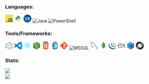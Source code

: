 ### Languages:
<div align="left">
  <img alt="JavaScript" width="26px" src="https://raw.githubusercontent.com/github/explore/80688e429a7d4ef2fca1e82350fe8e3517d3494d/topics/javascript/javascript.png" />
  <img alt="Python" width="26px" src="https://raw.githubusercontent.com/github/explore/80688e429a7d4ef2fca1e82350fe8e3517d3494d/topics/python/python.png" />
  <img alt="VBA" width="26px" src="https://raw.githubusercontent.com/github/explore/80688e429a7d4ef2fca1e82350fe8e3517d3494d/topics/visual-basic/visual-basic.png" />
  <img alt="Java" width="26px" src="https://i.imgur.com/yeAkG3T.png" />
  <img alt="PowerShell" width="26px" src="https://i.imgur.com/0wJufG6.png" />
</div>

### Tools/Frameworks: 
<div align="left">
  <img alt="Electron" width="26px" src="https://raw.githubusercontent.com/github/explore/80688e429a7d4ef2fca1e82350fe8e3517d3494d/topics/electron/electron.png" />
  <img alt="Visual Studio Code" width="26px" src="https://raw.githubusercontent.com/github/explore/80688e429a7d4ef2fca1e82350fe8e3517d3494d/topics/visual-studio-code/visual-studio-code.png" />
  <img alt="React" width="26px" src="https://raw.githubusercontent.com/github/explore/80688e429a7d4ef2fca1e82350fe8e3517d3494d/topics/react/react.png" />
  <img alt="Node.js" width="26px" src="https://raw.githubusercontent.com/github/explore/80688e429a7d4ef2fca1e82350fe8e3517d3494d/topics/nodejs/nodejs.png" />
  <img alt="HTML5" width="26px" src="https://raw.githubusercontent.com/github/explore/80688e429a7d4ef2fca1e82350fe8e3517d3494d/topics/html/html.png" />
  <img alt="CSS3" width="26px" src="https://raw.githubusercontent.com/github/explore/80688e429a7d4ef2fca1e82350fe8e3517d3494d/topics/css/css.png" />
  <img alt="Git" width="26px" src="https://raw.githubusercontent.com/devicons/devicon/master/icons/git/git-original.svg" />
  <img alt="MSSQL" width="26px" src="https://i.imgur.com/gLHBe9T.png" />
  <img alt="MySQL" width="26px" src="https://raw.githubusercontent.com/devicons/devicon/master/icons/mysql/mysql-original.svg" />
  <img alt="MongoDB" width="26px" src="https://raw.githubusercontent.com/devicons/devicon/master/icons/mongodb/mongodb-original.svg" />
  <img alt="jQuery" width="26px" src="https://raw.githubusercontent.com/devicons/devicon/master/icons/jquery/jquery-original.svg" />
  <img alt="Express" width="26px" src="https://raw.githubusercontent.com/devicons/devicon/master/icons/express/express-original.svg" />
  <img alt="Sequelize" width="26px" src="https://raw.githubusercontent.com/devicons/devicon/master/icons/sequelize/sequelize-original.svg" />
  <img alt="JSON" width="26px" src="https://raw.githubusercontent.com/github/explore/80688e429a7d4ef2fca1e82350fe8e3517d3494d/topics/json/json.png" />
</div>

### Stats: 
<div align="left">
  <img src="https://github-readme-stats.vercel.app/api?username=omiinaya&count_private=true&theme=dark&show_icons=true&include_all_commits=true"></img>
</div>

<div align="left">
  <img src="https://github-readme-stats.vercel.app/api/top-langs/?username=omiinaya&layout=compact&theme=dark&show_icons=true" width="495px"></img>
</div>

